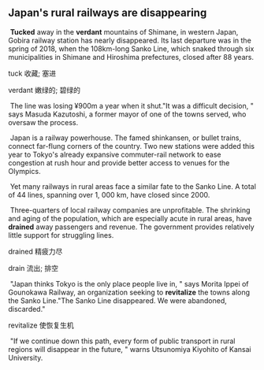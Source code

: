 ## Japan's rural railways are disappearing

​		**Tucked** away in the **verdant** mountains of Shimane, in western Japan, Gobira railway station has nearly disappeared. Its last departure was in the spring of 2018, when the 108km-long Sanko Line, which snaked through six municipalities in Shimane and Hiroshima prefectures, closed after 88 years.

tuck  收藏; 塞进

verdant  嫩绿的; 碧绿的

​		The line was losing ¥900m a year when it shut."It was a difficult decision, " says Masuda Kazutoshi, a former mayor of one of the towns served, who oversaw the process.

​		Japan is a railway powerhouse. The famed shinkansen, or bullet trains, connect far-flung corners of the country. Two new stations were added this year to Tokyo's already expansive commuter-rail network to ease congestion at rush hour and provide better access to venues for the Olympics.

​		Yet many railways in rural areas face a similar fate to the Sanko Line. A total of 44 lines, spanning over 1, 000 km, have closed since 2000.

​		Three-quarters of local railway companies are unprofitable. The shrinking and aging of the population, which are especially acute in rural areas, have **drained** away passengers and revenue. The government provides relatively little support for struggling lines.

drained  精疲力尽

drain  流出; 排空

​		"Japan thinks Tokyo is the only place people live in, " says Morita Ippei of Gounokawa Railway, an organization seeking to **revitalize** the towns along the Sanko Line."The Sanko Line disappeared. We were abandoned, discarded."

revitalize  使恢复生机

​		"If we continue down this path, every form of public transport in rural regions will disappear in the future, " warns Utsunomiya Kiyohito of Kansai University.